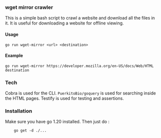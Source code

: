 ### wget mirror crawler

This is a simple bash script to crawl a website and download all the files in it. It is useful for downloading a website for offline viewing.

#### Usage

    go run wget-mirror <url> <destination>

#### Example

    go run wget-mirror https://developer.mozilla.org/en-US/docs/Web/HTML destination

### Tech 

Cobra is used for the CLI. `PuerkitoBio/goquery` is used for searching inside the HTML pages. Testify is used for testing and assertions.

### Installation

Make sure you have go 1.20 installed. Then just do :
    
        go get -d ./...


